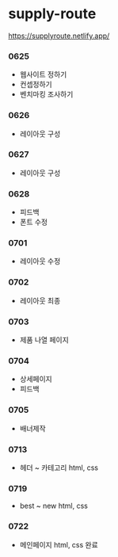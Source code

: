 # supply-route
https://supplyroute.netlify.app/
### 0625
- 웹사이트 정하기
- 컨셉정하기
- 벤치마킹 조사하기
### 0626
- 레이아웃 구성
### 0627
- 레이아웃 구성
### 0628
- 피드백
- 폰트 수정
### 0701
- 레이아웃 수정
### 0702
- 레이아웃 최종
### 0703
- 제품 나열 페이지
### 0704
- 상세페이지
- 피드백
### 0705
- 배너제작
### 0713
- 헤더 ~ 카테고리 html, css
### 0719
- best ~ new html, css
### 0722
- 메인페이지 html, css 완료
